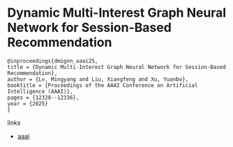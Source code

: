 # Dynamic Multi-Interest Graph Neural Network for Session-Based Recommendation

```
@inproceedings{dmignn_aaai25,
title = {Dynamic Multi-Interest Graph Neural Network for Session-Based Recommendation},
author = {Lv, Mingyang and Liu, Xiangfeng and Xu, Yuanbo},
booktitle = {Proceedings of the AAAI Conference on Artificial Intelligence (AAAI)},
pages = {12328--12336},
year = {2025}
}
```

links
- [aaai](https://ojs.aaai.org/index.php/AAAI/article/view/33343)
